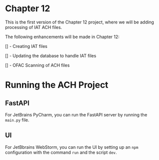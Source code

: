 # Chapter 12

This is the first version of the Chapter 12 project, where we will be adding processing of IAT ACH files.

The following enhancements will be made in Chapter 12:

[] - Creating IAT files

[] - Updating the database to handle IAT files

[] - OFAC Scanning of ACH files

# Running the ACH Project

## FastAPI

For JetBrains PyCharm, you can run the FastAPI server by running the `main.py` file.

## UI 

For JetBbrains WebStorm, you can run the UI by setting up an `npm` configuration with the command `run` and 
the script `dev`. 